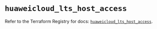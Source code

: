 # `huaweicloud_lts_host_access`

Refer to the Terraform Registry for docs: [`huaweicloud_lts_host_access`](https://registry.terraform.io/providers/huaweicloud/huaweicloud/1.71.1/docs/resources/lts_host_access).
